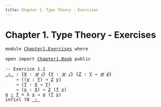 ```yaml
---
title: Chapter 1. Type Theory - Exercises
---
```


# Chapter 1. Type Theory - Exercises

<pre class="Agda"><a id="98" class="Keyword">module</a> <a id="105" href="Chapter1.Exercises.html" class="Module">Chapter1.Exercises</a> <a id="124" class="Keyword">where</a>

<a id="131" class="Keyword">open</a> <a id="136" class="Keyword">import</a> <a id="143" href="Chapter1.Book.html" class="Module">Chapter1.Book</a> <a id="157" class="Keyword">public</a>

<a id="165" class="Comment">-- Exercise 1.1</a>
<a id="_∘_"></a><a id="181" href="Chapter1.Exercises.html#181" class="Function Operator">_∘_</a> <a id="185" class="Symbol">:</a> <a id="187" class="Symbol">{</a><a id="188" href="Chapter1.Exercises.html#188" class="Bound">X</a> <a id="190" class="Symbol">:</a> <a id="192" href="Chapter1.Book.html#343" class="Function">𝒰</a> <a id="194" href="Chapter1.Book.html#328" class="Generalizable">𝒾</a><a id="195" class="Symbol">}</a> <a id="197" class="Symbol">{</a><a id="198" href="Chapter1.Exercises.html#198" class="Bound">Y</a> <a id="200" class="Symbol">:</a> <a id="202" href="Chapter1.Book.html#343" class="Function">𝒰</a> <a id="204" href="Chapter1.Book.html#330" class="Generalizable">𝒿</a><a id="205" class="Symbol">}</a> <a id="207" class="Symbol">{</a><a id="208" href="Chapter1.Exercises.html#208" class="Bound">Z</a> <a id="210" class="Symbol">:</a> <a id="212" href="Chapter1.Exercises.html#198" class="Bound">Y</a> <a id="214" class="Symbol">→</a> <a id="216" href="Chapter1.Book.html#343" class="Function">𝒰</a> <a id="218" href="Chapter1.Book.html#332" class="Generalizable">𝓀</a><a id="219" class="Symbol">}</a>
    <a id="225" class="Symbol">→</a> <a id="227" class="Symbol">((</a><a id="229" href="Chapter1.Exercises.html#229" class="Bound">y</a> <a id="231" class="Symbol">:</a> <a id="233" href="Chapter1.Exercises.html#198" class="Bound">Y</a><a id="234" class="Symbol">)</a> <a id="236" class="Symbol">→</a> <a id="238" href="Chapter1.Exercises.html#208" class="Bound">Z</a> <a id="240" href="Chapter1.Exercises.html#229" class="Bound">y</a><a id="241" class="Symbol">)</a>
    <a id="247" class="Symbol">→</a> <a id="249" class="Symbol">(</a><a id="250" href="Chapter1.Exercises.html#250" class="Bound">f</a> <a id="252" class="Symbol">:</a> <a id="254" href="Chapter1.Exercises.html#188" class="Bound">X</a> <a id="256" class="Symbol">→</a> <a id="258" href="Chapter1.Exercises.html#198" class="Bound">Y</a><a id="259" class="Symbol">)</a>
    <a id="265" class="Symbol">→</a> <a id="267" class="Symbol">(</a><a id="268" href="Chapter1.Exercises.html#268" class="Bound">x</a> <a id="270" class="Symbol">:</a> <a id="272" href="Chapter1.Exercises.html#188" class="Bound">X</a><a id="273" class="Symbol">)</a> <a id="275" class="Symbol">→</a> <a id="277" href="Chapter1.Exercises.html#208" class="Bound">Z</a> <a id="279" class="Symbol">(</a><a id="280" href="Chapter1.Exercises.html#250" class="Bound">f</a> <a id="282" href="Chapter1.Exercises.html#268" class="Bound">x</a><a id="283" class="Symbol">)</a>
<a id="285" href="Chapter1.Exercises.html#285" class="Bound">g</a> <a id="287" href="Chapter1.Exercises.html#181" class="Function Operator">∘</a> <a id="289" href="Chapter1.Exercises.html#289" class="Bound">f</a> <a id="291" class="Symbol">=</a> <a id="293" class="Symbol">λ</a> <a id="295" href="Chapter1.Exercises.html#295" class="Bound">x</a> <a id="297" class="Symbol">→</a> <a id="299" href="Chapter1.Exercises.html#285" class="Bound">g</a> <a id="301" class="Symbol">(</a><a id="302" href="Chapter1.Exercises.html#289" class="Bound">f</a> <a id="304" href="Chapter1.Exercises.html#295" class="Bound">x</a><a id="305" class="Symbol">)</a>
<a id="307" class="Keyword">infixl</a> <a id="314" class="Number">70</a> <a id="317" href="Chapter1.Exercises.html#181" class="Function Operator">_∘_</a>
</pre>